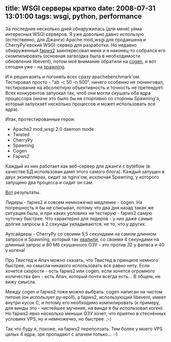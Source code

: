 title: WSGI серверы кратко
date: 2008-07-31 13:01:00
tags: wsgi, python, performance
----


За последние несколько дней обнаружилась (для меня) уйма интересных WSGI серверов. Я уже довольно давно использую (естественно, для Джанги) Apache mod_wsgi для продакшена и CherryPy'евский WSGI-сервер для разработки. Но недавно обнаруженный [fapws2][] заинтересовал меня и я наконец-то собрался его скомпилировать (основная загвоздка была в необходимости обновления libevent), потом моё внимание обратили на [cogen][], и вот сегодня уже - на [spawning][].

И я решил взять и погонять всех сразу apachebenchmark'ом. Тестировал просто - "ab -c 50 -n 500", ничего особенно не тюнинговал, тестирование на абсолютную объективность и точность не претендует. Всех конкурентов запускал так, чтоб они могли скушать оба ядра процессора (иначе это было бы не спортивно со стороны Spawning'а, который запускает несколько процессов и может использовать все ядра).

Итак, протестированные герои:

 - Apache2 mod_wsgi 2.0 daemon mode
 - Twisted
 - CherryPy
 - Spawning
 - Cogen
 - Fapws2

Каждый из них работает как веб-сервер для джанги с byteflow (в качестве БД использован дамп этого самого блога). Каждый запущен в двух экземплярах, сидит за nginx'ом, исключая Spawning, у которого запущено два процесса и сидит он сам.

[Вот][1] результаты. 

Лидеры - fapws2 и совсем немножечко медленее - cogen. На погрешность я бы не списывал, потому что два дня назад такая же ситуация была, и при каких условиях ни тестирую - fapws2 самую чуточку быстрее. Что характерно для лидеров - у них даже самые долгие запросы в 2 секунды укладываются, не то, что у других.

Аутсайдеры - CherryPy со своими 5,5 секундами на самом длинном запросе и Spawning, который так [хвалили][2], со своими 4 секундами на длинный запрос и 80 Мб скушанного ОЗУ - это против 32 у фапвса и 40 у когена!

Про Твистед и Апач можно сказать, что Твистед в принципе немного быстрее, но смысла никакого использовать всё равно нету. Если хочется скорости - есть fapws2 или cogen, если хочется огромного количества фич - есть Апач, который почти всегда есть... В общем, не вижу смысла.

Между cogen и fapws2 тоже можно выбрать: cogen написан на чистом питоне (он использует py-epoll), а fapws2, использующий libevent, имеет внутри кусок C, и потому его необходимо компилировать (к примеру, для винды это - чистейшее мучение, на винде я бы использовал коген). Но fapws2 явно несколько меньше ОЗУ хочет, что приятно в стеснённых условиях VPS, ну и немножечко, но быстрее. ;-)

Так что буду я, похоже, на fapws2 переползать. Тем более у моего VPS целых 4 ядра, зря пропадают с апачем только... :-)

[CherryPy]: http://www.cherrypy.org/wiki/WSGI
[fapws2]: http://william-os4y.livejournal.com/
[cogen]: http://code.google.com/p/cogen/
[spawning]: http://pypi.python.org/pypi/Spawning

[1]: http://dumpz.org/1789/
[2]: http://www.eflorenzano.com/blog/post/spawning-django/
